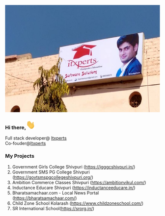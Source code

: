 <img src="https://github.com/mritxperts/react_dev/blob/main/banner.jpg" width="800" height="350" />

### Hi there,<img src="https://github.com/mritxperts/react_dev/blob/main/hand.gif" width="30" height="30" />

Full stack developer@ [Itxperts](https://www.itxperts.co.in) <br>
Co-fouder@[Itxperts](https://www.itxperts.co.in)


### My Projects 
 1. Government Girls College Shivpuri (https://igggcshivpuri.in/)<br>
 2. Government SMS PG College Shivpuri (https://govtsmspgcollegeshivpuri.org/)<br>
 3. Ambition Commerce Classes Shivpuri (https://ambitionvikul.com/)<br>
 4. Inductance Educare Shivpuri (https://inductanceeducare.in/)<br>
 5. Bharatsamachaar.com - Local News Portal (https://bharatsamachaar.com/)<br>
 6. Child Zone School Kolarash (https://www.childzoneschool.com/)<br>
 7. SR International School(https://srorg.in/)<br>


